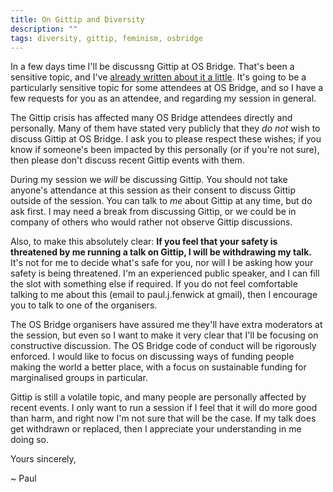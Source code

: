 ```yaml
---
title: On Gittip and Diversity
description: ""
tags: diversity, gittip, feminism, osbridge
---
```


In a few days time I'll be discussng Gittip at OS Bridge. That's been
a sensitive topic, and I've [already written about it a little]().
It's going to be a particularly sensitive topic for some attendees
at OS Bridge, and so I have a few requests for you as an attendee,
and regarding my session in general.

<!--more-->

The Gittip crisis has affected many OS Bridge attendees directly
and personally. Many of them have stated very publicly that they
*do not* wish to discuss Gittip at OS Bridge. I ask you to please
respect these wishes; if you know if someone's been impacted by
this personally (or if you're not sure), then please don't discuss
recent Gittip events with them.

During my session we *will* be discussing Gittip. You should not
take anyone's attendance at this session as their consent to
discuss Gittip outside of the session. You can talk to *me* about
Gittip at any time, but do ask first. I may need a break from
discussing Gittip, or we could be in company of others who would
rather not observe Gittip discussions.

Also, to make this absolutely clear:
**If you feel that your safety is threatened by me running a talk on Gittip, I will be withdrawing my talk.**
It's not for me to decide what's safe for you, nor will I be asking how
your safety is being threatened. I'm an experienced public speaker, and
I can fill the slot with something else if required. If
you do not feel comfortable talking to me about this (email to
paul.j.fenwick at gmail), then I encourage you to talk to one of the
organisers.

The OS Bridge organisers have assured me they'll have extra moderators
at the session, but even so I want to make it very clear that I'll be
focusing on constructive discussion. The OS Bridge code of conduct will be
rigorously enforced. I would like to focus on discussing ways of
funding people making the world a better place, with a focus on
sustainable funding for marginalised groups in particular.

Gittip is still a volatile topic, and many people are personally
affected by recent events. I only want to run a session if I feel
that it will do more good than harm, and right now I'm not sure that
will be the case. If my talk does get withdrawn or replaced, then
I appreciate your understanding in me doing so.

Yours sincerely,

~ Paul
